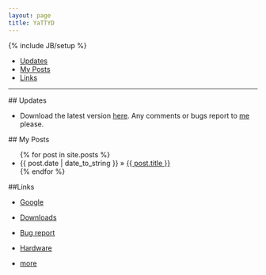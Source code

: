 ```yaml
---
layout: page
title: YaTTYD
---
```

{% include JB/setup %}

+ [Updates](#updates) 
+ [My Posts](#posts)
+ [Links](#links)

----------------------------------

<p id="updates"></p>
## Updates 

- Download the latest version [here](./Downloads/YaTTYD "Downloads"). Any comments or bugs report to [me](mailto:yattyd@gmail.com "E-mail") please.


<p id="posts"></p>
## My Posts 


<ul class="posts">
  {% for post in site.posts %}
    <li><span>{{ post.date | date_to_string }}</span> &raquo; <a href="{{ BASE_PATH }}{{ post.url }}">{{ post.title }}</a></li>
  {% endfor %}
</ul>



<p id="links"></p>
##Links 

- [Google][1]
- [Downloads][4]
- [Bug report][5]
- [Hardware][101]
- [more][6]


  [101]: ./links/hardware         "hardware links"
  [1]: http://google.com/         "Google"
  [4]: ./Downloads                "Downloads"
  [5]: mailto:yattyd@gmail.com    "E-mail"
  [6]: ./links "more links"

  

  
<!-- BEGIN: Powered by Supercounters.com -->
<script type="text/javascript" src="http://widget.supercounters.com/texthit.js"></script>
<script type="text/javascript">var sc_texthit_var = sc_texthit_var || [];sc_text_hit(548097,"","000000");</script>

<!-- END: Powered by Supercounters.com -->
<!-- END: Powered by Supercounters.com -->
